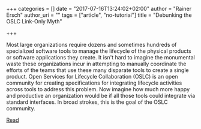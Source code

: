 +++
categories = []
date = "2017-07-16T13:24:02+02:00"
author = "Rainer Ersch"
author_uri = ""
tags = ["article", "no-tutorial"]
title = "Debunking the OSLC Link-Only Myth"

+++

Most large organizations require dozens and sometimes hundreds of specialized software tools to manage the lifecycle of the physical products or software applications they create. It isn't hard to imagine the monumental waste these organizations incur in attempting to manually coordinate the efforts of the teams that use these many disparate tools to create a single product. Open Services for Lifecycle Collaboration (OSLC) is an open community for creating specifications for integrating lifecycle activities across tools to address this problem. Now imagine how much more happy and productive an organization would be if all those tools could integrate via standard interfaces. In broad strokes, this is the goal of the OSLC community.

[Read](http://devops.sys-con.com/node/4117562)
